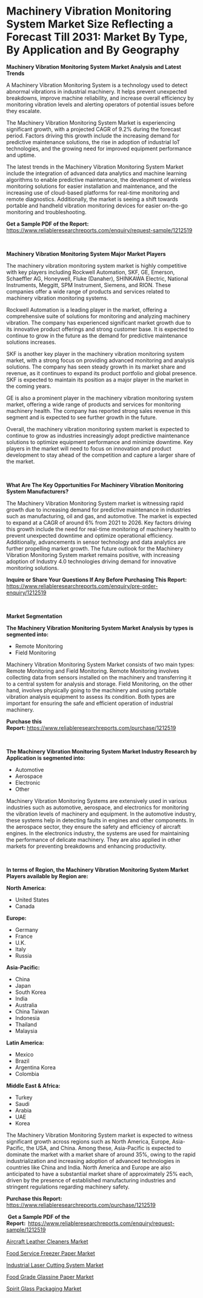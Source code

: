 <p><h1>Machinery Vibration Monitoring System Market Size Reflecting a Forecast Till 2031: Market By Type, By Application and By Geography</h1></p><p><strong>Machinery Vibration Monitoring System Market Analysis and Latest Trends</strong></p>
<p><p>A Machinery Vibration Monitoring System is a technology used to detect abnormal vibrations in industrial machinery. It helps prevent unexpected breakdowns, improve machine reliability, and increase overall efficiency by monitoring vibration levels and alerting operators of potential issues before they escalate. </p><p>The Machinery Vibration Monitoring System Market is experiencing significant growth, with a projected CAGR of 9.2% during the forecast period. Factors driving this growth include the increasing demand for predictive maintenance solutions, the rise in adoption of industrial IoT technologies, and the growing need for improved equipment performance and uptime. </p><p>The latest trends in the Machinery Vibration Monitoring System Market include the integration of advanced data analytics and machine learning algorithms to enable predictive maintenance, the development of wireless monitoring solutions for easier installation and maintenance, and the increasing use of cloud-based platforms for real-time monitoring and remote diagnostics. Additionally, the market is seeing a shift towards portable and handheld vibration monitoring devices for easier on-the-go monitoring and troubleshooting.</p></p>
<p><strong>Get a Sample PDF of the Report:&nbsp;</strong> <a href="https://www.reliableresearchreports.com/enquiry/request-sample/1212519">https://www.reliableresearchreports.com/enquiry/request-sample/1212519</a></p>
<p>&nbsp;</p>
<p><strong>Machinery Vibration Monitoring System Major Market Players</strong></p>
<p><p>The machinery vibration monitoring system market is highly competitive with key players including Rockwell Automation, SKF, GE, Emerson, Schaeffler AG, Honeywell, Fluke (Danaher), SHINKAWA Electric, National Instruments, Meggitt, SPM Instrument, Siemens, and RION. These companies offer a wide range of products and services related to machinery vibration monitoring systems.</p><p>Rockwell Automation is a leading player in the market, offering a comprehensive suite of solutions for monitoring and analyzing machinery vibration. The company has experienced significant market growth due to its innovative product offerings and strong customer base. It is expected to continue to grow in the future as the demand for predictive maintenance solutions increases.</p><p>SKF is another key player in the machinery vibration monitoring system market, with a strong focus on providing advanced monitoring and analysis solutions. The company has seen steady growth in its market share and revenue, as it continues to expand its product portfolio and global presence. SKF is expected to maintain its position as a major player in the market in the coming years.</p><p>GE is also a prominent player in the machinery vibration monitoring system market, offering a wide range of products and services for monitoring machinery health. The company has reported strong sales revenue in this segment and is expected to see further growth in the future.</p><p>Overall, the machinery vibration monitoring system market is expected to continue to grow as industries increasingly adopt predictive maintenance solutions to optimize equipment performance and minimize downtime. Key players in the market will need to focus on innovation and product development to stay ahead of the competition and capture a larger share of the market.</p></p>
<p>&nbsp;</p>
<p><strong>What Are The Key Opportunities For Machinery Vibration Monitoring System Manufacturers?</strong></p>
<p><p>The Machinery Vibration Monitoring System market is witnessing rapid growth due to increasing demand for predictive maintenance in industries such as manufacturing, oil and gas, and automotive. The market is expected to expand at a CAGR of around 6% from 2021 to 2026. Key factors driving this growth include the need for real-time monitoring of machinery health to prevent unexpected downtime and optimize operational efficiency. Additionally, advancements in sensor technology and data analytics are further propelling market growth. The future outlook for the Machinery Vibration Monitoring System market remains positive, with increasing adoption of Industry 4.0 technologies driving demand for innovative monitoring solutions.</p></p>
<p><strong>Inquire or Share Your Questions If Any Before Purchasing This Report:</strong> <a href="https://www.reliableresearchreports.com/enquiry/pre-order-enquiry/1212519">https://www.reliableresearchreports.com/enquiry/pre-order-enquiry/1212519</a></p>
<p>&nbsp;</p>
<p><strong>Market Segmentation</strong></p>
<p><strong>The Machinery Vibration Monitoring System Market Analysis by types is segmented into:</strong></p>
<p><ul><li>Remote Monitoring</li><li>Field Monitoring</li></ul></p>
<p><p>Machinery Vibration Monitoring System Market consists of two main types: Remote Monitoring and Field Monitoring. Remote Monitoring involves collecting data from sensors installed on the machinery and transferring it to a central system for analysis and storage. Field Monitoring, on the other hand, involves physically going to the machinery and using portable vibration analysis equipment to assess its condition. Both types are important for ensuring the safe and efficient operation of industrial machinery.</p></p>
<p><strong>Purchase this Report:&nbsp;</strong><a href="https://www.reliableresearchreports.com/purchase/1212519">https://www.reliableresearchreports.com/purchase/1212519</a></p>
<p>&nbsp;</p>
<p><strong>The Machinery Vibration Monitoring System Market Industry Research by Application is segmented into:</strong></p>
<p><ul><li>Automotive</li><li>Aerospace</li><li>Electronic</li><li>Other</li></ul></p>
<p><p>Machinery Vibration Monitoring Systems are extensively used in various industries such as automotive, aerospace, and electronics for monitoring the vibration levels of machinery and equipment. In the automotive industry, these systems help in detecting faults in engines and other components. In the aerospace sector, they ensure the safety and efficiency of aircraft engines. In the electronics industry, the systems are used for maintaining the performance of delicate machinery. They are also applied in other markets for preventing breakdowns and enhancing productivity.</p></p>
<p>&nbsp;</p>
<p><strong>In terms of Region, the Machinery Vibration Monitoring System Market Players available by Region are:</strong></p>
<p>
    <p> <strong> North America: </strong>
        <ul>
            <li>United States</li>
            <li>Canada</li>
        </ul>
        </p> 
    <p> <strong> Europe: </strong>
        <ul>
            <li>Germany</li>
            <li>France</li>
            <li>U.K.</li>
            <li>Italy</li>
            <li>Russia</li>
        </ul>
        </p> 
    <p> <strong> Asia-Pacific: </strong>
        <ul>
            <li>China</li>
            <li>Japan</li>
            <li>South Korea</li>
            <li>India</li>
            <li>Australia</li>
            <li>China Taiwan</li>
            <li>Indonesia</li>
            <li>Thailand</li>
            <li>Malaysia</li>
        </ul>
        </p> 
    <p> <strong> Latin America: </strong>
        <ul>
            <li>Mexico</li>
            <li>Brazil</li>
            <li>Argentina Korea</li>
            <li>Colombia</li>
        </ul>
        </p> 
    <p> <strong> Middle East & Africa: </strong>
        <ul>
            <li>Turkey</li>
            <li>Saudi</li>
            <li>Arabia</li>
            <li>UAE</li>
            <li>Korea</li>
        </ul>
    </p>
    </p>
<p><p>The Machinery Vibration Monitoring System market is expected to witness significant growth across regions such as North America, Europe, Asia-Pacific, the USA, and China. Among these, Asia-Pacific is expected to dominate the market with a market share of around 35%, owing to the rapid industrialization and increasing adoption of advanced technologies in countries like China and India. North America and Europe are also anticipated to have a substantial market share of approximately 25% each, driven by the presence of established manufacturing industries and stringent regulations regarding machinery safety.</p></p>
<p><strong>Purchase this Report: </strong><a href="https://www.reliableresearchreports.com/purchase/1212519">https://www.reliableresearchreports.com/purchase/1212519</a></p>
<p>&nbsp;<strong>Get a Sample PDF of the Report:&nbsp;&nbsp;</strong><a href="https://www.reliableresearchreports.com/enquiry/request-sample/1212519">https://www.reliableresearchreports.com/enquiry/request-sample/1212519</a></p>
<p><strong></strong></p>
<p><p><a href="https://github.com/NorbertYates/Market-Research-Report-List-3/blob/main/aircraft-leather-cleaners-market.md">Aircraft Leather Cleaners Market</a></p><p><a href="https://medium.com/@hollietowne534/decoding-food-service-freezer-paper-market-metrics-market-share-trends-and-growth-patterns-5dbbb7d4578d">Food Service Freezer Paper Market</a></p><p><a href="https://github.com/prosalinda88/Market-Research-Report-List-3/blob/main/industrial-laser-cutting-system-market.md">Industrial Laser Cutting System Market</a></p><p><a href="https://medium.com/@hollietowne534/food-grade-glassine-paper-market-research-report-its-history-and-forecast-2024-to-2031-e65e566178c7">Food Grade Glassine Paper Market</a></p><p><a href="https://medium.com/@hollietowne534/spirit-glass-packaging-market-research-report-its-history-and-forecast-2024-to-2031-72db8e45e704">Spirit Glass Packaging Market</a></p></p>